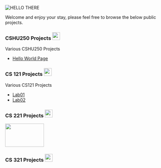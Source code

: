 ![HELLO THERE](https://media1.giphy.com/media/Nx0rz3jtxtEre/giphy.gif?cid=790b7611cd80962601633e192440ad2d23e9872aca6f92cc&rid=giphy.gif&ct=g)

Welcome and enjoy your stay, please feel free to browse the below public projects.

### CSHU250 Projects <img src="https://freepikpsd.com/media/2019/11/github-logo-transparent-png-images-1.png" width="25" height="25" />

Various CSHU250 Projects


- [Hello World Page](https://github.com/pworwag/hello-world)


### CS 121 Projects <img src="https://cdn2.iconfinder.com/data/icons/computer-science-flat/60/Learn_Computer_Science-degree-computer-science-512.png" width="25" height="25" />

Various CS121 Projects


- [Lab01](https://github.com/HindmanCourses/cs121-f21-lab01-pworwag)
- [Lab02](https://github.com/HindmanCourses/cs121-f21-lab02-pworwag)

### CS 221 Projects <img src="https://cdn2.iconfinder.com/data/icons/computer-science-flat/60/Learn_Computer_Science-degree-computer-science-512.png" width="25" height="25" />
<img src="https://cdn.pixabay.com/photo/2017/06/16/07/26/under-construction-2408062_960_720.png" width="125" height="75" />


### CS 321 Projects <img src="https://cdn2.iconfinder.com/data/icons/computer-science-flat/60/Learn_Computer_Science-degree-computer-science-512.png" width="25" height="25" />
